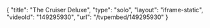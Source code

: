{
    "title": "The Cruiser Deluxe",
    "type": "solo",
    "layout": "iframe-static",
    "videoId": "149295930",
    "url": "\/tvpembed\/149295930"
}